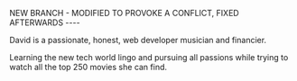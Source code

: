 NEW BRANCH - MODIFIED TO PROVOKE A CONFLICT, FIXED AFTERWARDS ----

David is a passionate, honest, web developer musician and financier.

Learning the new tech world lingo and pursuing all passions while trying to watch all the top 250 movies she can find.
